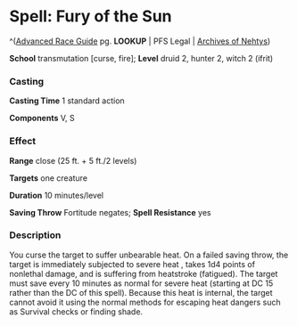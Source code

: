 # Spell: Fury of the Sun

^([Advanced Race Guide][ss-fury-of-the-sun] pg. **LOOKUP** | PFS Legal | [Archives of Nehtys][sn-fury-of-the-sun])

**School** transmutation [curse, fire]; **Level** druid 2, hunter 2, witch 2 (ifrit)

### Casting

**Casting Time** 1 standard action  

**Components** V, S

### Effect

**Range** close (25 ft. + 5 ft./2 levels)  

**Targets** one creature  

**Duration** 10 minutes/level  

**Saving Throw** Fortitude negates; **Spell Resistance** yes

### Description

You curse the target to suffer unbearable heat. On a failed saving throw, the target is immediately subjected to severe heat , takes 1d4 points of nonlethal damage, and is suffering from heatstroke (fatigued). The target must save every 10 minutes as normal for severe heat (starting at DC 15 rather than the DC of this spell). Because this heat is internal, the target cannot avoid it using the normal methods for escaping heat dangers such as Survival checks or finding shade.

[ss-fury-of-the-sun]: http://paizo.com/products/btpy8rv2
[sn-fury-of-the-sun]: http://www.archivesofnethys.com/SpellDisplay.aspx?ItemName=Fury%20of%20the%20Sun